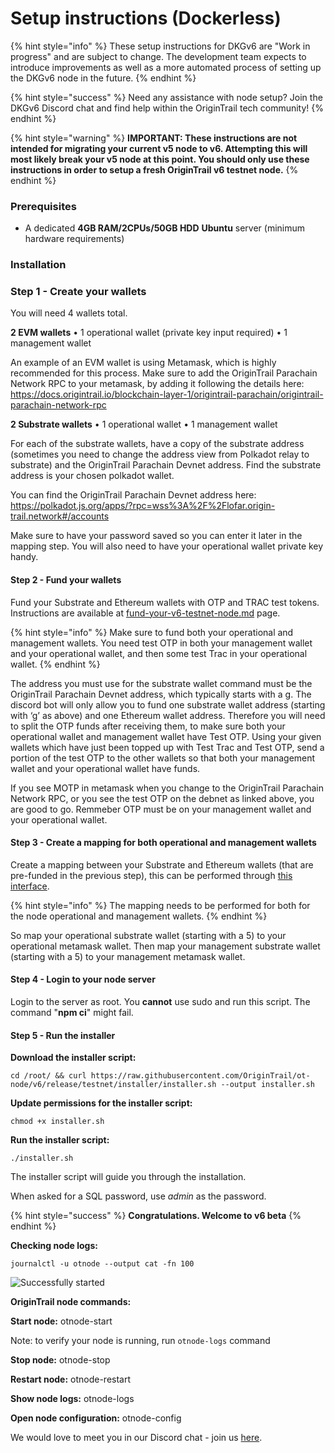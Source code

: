 # Setup instructions (Dockerless)

{% hint style="info" %}
These setup instructions for DKGv6 are "Work in progress" and are subject to change. The development team expects to introduce improvements as well as a more automated process of setting up the DKGv6 node in the future.
{% endhint %}

{% hint style="success" %}
Need any assistance with node setup? Join the DKGv6 Discord chat and find help within the OriginTrail tech community!
{% endhint %}

{% hint style="warning" %}
**IMPORTANT: These instructions are not intended for migrating your current v5 node to v6. Attempting this will most likely break your v5 node at this point. You should only use these instructions in order to setup a fresh OriginTrail v6 testnet node.**
{% endhint %}

### Prerequisites <a href="#docs-internal-guid-e057adbf-7fff-9a68-2579-1fe11935388b" id="docs-internal-guid-e057adbf-7fff-9a68-2579-1fe11935388b"></a>

* A dedicated **4GB RAM/2CPUs/50GB HDD** **Ubuntu** server (minimum hardware requirements)

### Installation

### Step 1 - Create your wallets

You will need 4 wallets total.

**2 EVM wallets**
•	1 operational wallet (private key input required)
•	1 management wallet

An example of an EVM wallet is using Metamask, which is highly recommended for this process.
Make sure to add the OriginTrail Parachain Network RPC to your metamask, by adding it following the details here: https://docs.origintrail.io/blockchain-layer-1/origintrail-parachain/origintrail-parachain-network-rpc

**2 Substrate wallets**
•	1 operational wallet
•	1 management wallet

For each of the substrate wallets, have a copy of the substrate address (sometimes you need to change the address view from Polkadot relay to substrate) and the OriginTrail Parachain Devnet address. Find the substrate address is your chosen polkadot wallet.

You can find the OriginTrail Parachain Devnet address here: https://polkadot.js.org/apps/?rpc=wss%3A%2F%2Flofar.origin-trail.network#/accounts

Make sure to have your password saved so you can enter it later in the mapping step. You will also need to have your operational wallet private key handy.

#### Step 2 - Fund your wallets

Fund your Substrate and Ethereum wallets with OTP and TRAC test tokens. Instructions are available at [fund-your-v6-testnet-node.md](fund-your-v6-testnet-node.md "mention") page.

{% hint style="info" %}
Make sure to fund both your operational and management wallets. You need test OTP in both your management wallet and your operational wallet, and then some test Trac in your operational wallet.
{% endhint %}

The address you must use for the substrate wallet command must be the OriginTrail Parachain Devnet address, which typically starts with a g.
The discord bot will only allow you to fund one substrate wallet address (starting with ‘g’ as above) and one Ethereum wallet address. Therefore you will need to split the OTP funds after receiving them, to make sure both your operational wallet and management wallet have Test OTP. Using your given wallets which have just been topped up with Test Trac and Test OTP, send a portion of the test OTP to the other wallets so that both your management wallet and your operational wallet have funds.

If you see MOTP in metamask when you change to the OriginTrail Parachain Network RPC, or you see the test OTP on the debnet as linked above, you are good to go. Remmeber OTP must be on your management wallet and your operational wallet.

#### Step 3 - Create a mapping for both operational and management wallets

Create a mapping between your Substrate and Ethereum wallets (that are pre-funded in the previous step), this can be performed through [this interface](https://parachain.origintrail.io/parachain-account-mapping).&#x20;

{% hint style="info" %}
The mapping needs to be performed for both for the node operational and management wallets.
{% endhint %}

So map your operational substrate wallet (starting with a 5) to your operational metamask wallet. Then map your management substrate wallet (starting with a 5) to your management metamask wallet.

#### Step 4 - Login to your node server

Login to the server as root. You **cannot** use sudo and run this script. The command "**npm ci**" might fail.

#### Step 5 - Run the installer

**Download the installer script:**

```
cd /root/ && curl https://raw.githubusercontent.com/OriginTrail/ot-node/v6/release/testnet/installer/installer.sh --output installer.sh
```

**Update permissions for the installer script:**

```
chmod +x installer.sh
```

**Run the installer script:**

```
./installer.sh
```

The installer script will guide you through the installation.

When asked for a SQL password, use _admin_ as the password.

{% hint style="success" %}
**Congratulations. Welcome to v6 beta**
{% endhint %}

**Checking node logs:**

```
journalctl -u otnode --output cat -fn 100
```

![Successfully started](<../../.gitbook/assets/Screenshot 2021-12-27 at 15.49.28.png>)

**OriginTrail node commands:**

**Start node:** otnode-start&#x20;

Note: to verify your node is running, run `otnode-logs` command

**Stop node:** otnode-stop&#x20;

**Restart node:** otnode-restart&#x20;

**Show node logs:** otnode-logs&#x20;

**Open node configuration:** otnode-config

We would love to meet you in our Discord chat - join us [here](https://discord.gg/6BGSCJfk4Y).
